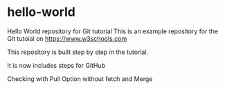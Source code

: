 # hello-world
Hello World repository for Git tutorial
This is an example repository for the Git tutoial on https://www.w3schools.com

This repository is built step by step in the tutorial.

It is now includes steps for GitHub

Checking with Pull Option without fetch and Merge
